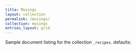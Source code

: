 ```yaml
---
title: Musings
layout: collection
permalink: /musings/
collection: musings
entries_layout: grid
---
```


Sample document listing for the collection `_recipes`.
defaults:

